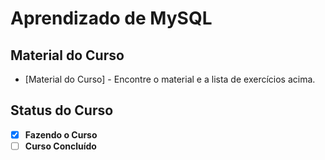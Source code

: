 # Aprendizado de MySQL

## Material do Curso

- [Material do Curso] - Encontre o material e a lista de exercícios acima.

## Status do Curso

- [x] **Fazendo o Curso**
- [ ] **Curso Concluído**
